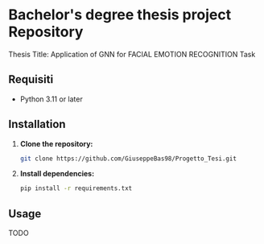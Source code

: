 # Bachelor's degree thesis project Repository
Thesis Title: Application of GNN for FACIAL EMOTION RECOGNITION Task

## Requisiti

- Python 3.11 or later
## Installation

1. **Clone the repository:**
    ```bash
    git clone https://github.com/GiuseppeBas98/Progetto_Tesi.git
    ```

2. **Install dependencies:**
    ```bash
    pip install -r requirements.txt
    ```

## Usage

TODO
   
    







